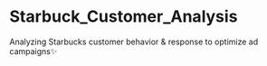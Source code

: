 # Starbuck_Customer_Analysis
Analyzing Starbucks customer behavior &amp; response to optimize ad campaigns✨
